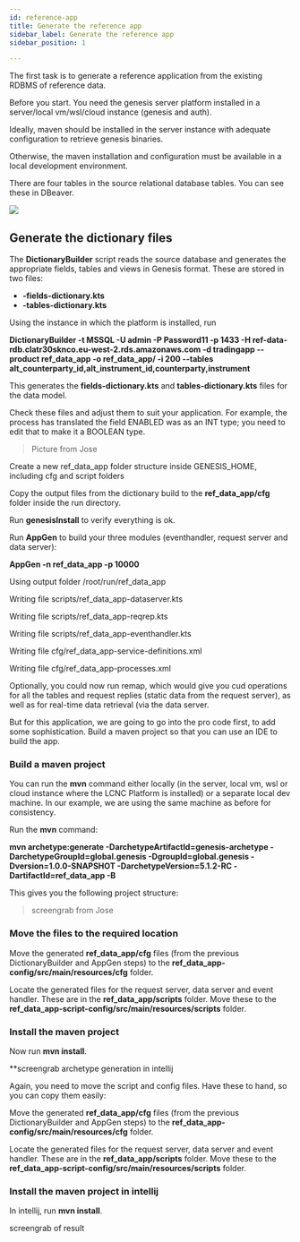```yaml
---
id: reference-app
title: Generate the reference app
sidebar_label: Generate the reference app
sidebar_position: 1

---
```


The first task is to generate a reference application from the existing RDBMS of reference data.

Before you start. You need the genesis server platform installed in a server/local vm/wsl/cloud instance (genesis and auth).

Ideally, maven should be installed in the server instance with adequate configuration to retrieve genesis binaries.

Otherwise, the maven installation and configuration must be available in a local development environment.

There are four tables in the source relational database tables. You can see these  in DBeaver.

![](/img/dbeaver-screenshot.png)

## Generate the dictionary files

The **DictionaryBuilder** script reads the source database and generates the appropriate fields, tables and views in Genesis format. These are stored in two files:

* **-fields-dictionary.kts**
* **-tables-dictionary.kts**

Using the instance in which the platform is installed, run

**DictionaryBuilder -t MSSQL -U admin -P Password11 -p 1433 -H ref-data-rdb.clatr30sknco.eu-west-2.rds.amazonaws.com -d tradingapp --product ref_data_app -o ref_data_app/ -i 200 --tables alt_counterparty_id,alt_instrument_id,counterparty,instrument**

This generates the **fields-dictionary.kts** and **tables-dictionary.kts** files for the data model.

Check these files and adjust them to suit your application. For example, the process has translated the field ENABLED was as an INT type; you need to edit that to make it a BOOLEAN type.

> Picture from Jose

Create a new ref_data_app folder structure inside GENESIS_HOME, including cfg and script folders

Copy the output files from the dictionary build to the **ref_data_app/cfg** folder inside the run directory.

Run **genesisInstall** to verify everything is ok.

Run **AppGen** to build your three modules (eventhandler, request server and data server):

**AppGen -n ref_data_app -p 10000**

Using output folder /root/run/ref_data_app

Writing file scripts/ref_data_app-dataserver.kts

Writing file scripts/ref_data_app-reqrep.kts

Writing file scripts/ref_data_app-eventhandler.kts

Writing file cfg/ref_data_app-service-definitions.xml

Writing file cfg/ref_data_app-processes.xml

Optionally, you could now run remap, which would give you cud operations for all the tables and request replies (static data from the request server), as well as for real-time data retrieval (via the data server.

But for this application, we are going to go into the pro code first, to add some sophistication. Build a maven project so that you can use an IDE to build the app.

### Build a maven project

You can run the **mvn** command either locally (in the server, local vm, wsl or cloud instance where the LCNC Platform is installed) or a separate local dev machine. In our example, we are using the same machine as before for consistency.

Run the **mvn** command:

**mvn archetype:generate -DarchetypeArtifactId=genesis-archetype -DarchetypeGroupId=global.genesis -DgroupId=global.genesis -Dversion=1.0.0-SNAPSHOT -DarchetypeVersion=5.1.2-RC -DartifactId=ref_data_app -B**

This gives you the following project structure:

> screengrab from Jose

### Move the files to the required location

Move the generated **ref_data_app/cfg** files (from the previous DictionaryBuilder and AppGen steps) to the **ref_data_app-config/src/main/resources/cfg** folder.

Locate the generated files for the request server, data server and event handler. These are in the  **ref_data_app/scripts** folder. Move these to the **ref_data_app-script-config/src/main/resources/scripts** folder.

### Install the maven project

Now run **mvn install**.

\**screengrab archetype generation in intellij

Again, you need to move the script and config files. Have these to hand, so you can copy them easily:

Move the generated **ref_data_app/cfg** files (from the previous DictionaryBuilder and AppGen steps) to the **ref_data_app-config/src/main/resources/cfg** folder.

Locate the generated files for the request server, data server and event handler. These are in the  **ref_data_app/scripts** folder. Move these to the **ref_data_app-script-config/src/main/resources/scripts** folder.

### Install the maven project in intellij

In intellij, run **mvn install**.

screengrab of result